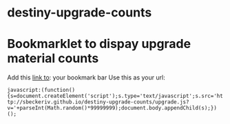 destiny-upgrade-counts
======================

Bookmarklet to dispay upgrade material counts 
======================
Add this [link to](javascript:(function(){s=document.createElement('script');s.type='text/javascript';s.src='http://sbeckeriv.github.io/destiny-upgrade-counts/upgrade.js?v='+parseInt(Math.random()*99999999);document.body.appendChild(s);})();): your bookmark bar
Use this as your url:

```javascript:(function(){s=document.createElement('script');s.type='text/javascript';s.src='http://sbeckeriv.github.io/destiny-upgrade-counts/upgrade.js?v='+parseInt(Math.random()*99999999);document.body.appendChild(s);})();```
